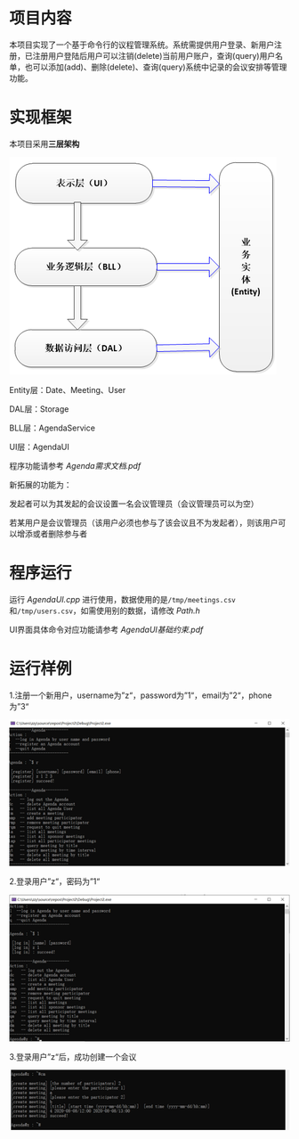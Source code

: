 # 项目内容

本项目实现了一个基于命令行的议程管理系统。系统需提供用户登录、新用户注册，已注册用户登陆后用户可以注销(delete)当前用户账户，查询(query)用户名单，也可以添加(add)、删除(delete)、查询(query)系统中记录的会议安排等管理功能。



# 实现框架

本项目采用**三层架构**

![](/img/1.png)

Entity层：Date、Meeting、User

DAL层：Storage

BLL层：AgendaService

UI层：AgendaUI



程序功能请参考 *Agenda需求文档.pdf*

新拓展的功能为：

发起者可以为其发起的会议设置一名会议管理员（会议管理员可以为空）

若某用户是会议管理员（该用户必须也参与了该会议且不为发起者），则该用户可以增添或者删除参与者



# 程序运行

运行 *AgendaUI.cpp* 进行使用，数据使用的是`/tmp/meetings.csv`和`/tmp/users.csv`，如需使用别的数据，请修改 *Path.h*

UI界面具体命令对应功能请参考 *AgendaUI基础约束.pdf*



# 运行样例

1.注册一个新用户，username为”z“，password为”1“，email为”2“，phone为”3“

![](/img/2.png)

2.登录用户”z“，密码为”1“

![](/img/3.png)

3.登录用户”z“后，成功创建一个会议

![](/img/4.png)
